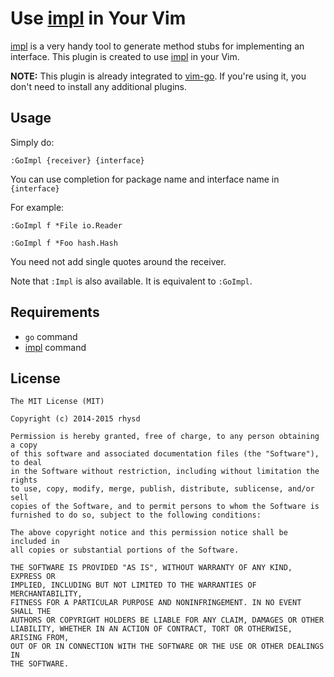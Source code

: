Use [impl](https://github.com/josharian/impl) in Your Vim
=========================================================

[impl](https://github.com/josharian/impl) is a very handy tool to generate method stubs for implementing an interface.
This plugin is created to use [impl](https://github.com/josharian/impl) in your Vim.

**NOTE:** This plugin is already integrated to [vim-go](https://github.com/fatih/vim-go).  If you're using it, you don't need to install any additional plugins.

## Usage

Simply do:

```
:GoImpl {receiver} {interface}
```

You can use completion for package name and interface name in `{interface}`

For example:

```
:GoImpl f *File io.Reader
```

```
:GoImpl f *Foo hash.Hash
```

You need not add single quotes around the receiver.

Note that `:Impl` is also available. It is equivalent to `:GoImpl`.

## Requirements

- `go` command
- [impl](https://github.com/josharian/impl) command

## License

    The MIT License (MIT)

    Copyright (c) 2014-2015 rhysd

    Permission is hereby granted, free of charge, to any person obtaining a copy
    of this software and associated documentation files (the "Software"), to deal
    in the Software without restriction, including without limitation the rights
    to use, copy, modify, merge, publish, distribute, sublicense, and/or sell
    copies of the Software, and to permit persons to whom the Software is
    furnished to do so, subject to the following conditions:

    The above copyright notice and this permission notice shall be included in
    all copies or substantial portions of the Software.

    THE SOFTWARE IS PROVIDED "AS IS", WITHOUT WARRANTY OF ANY KIND, EXPRESS OR
    IMPLIED, INCLUDING BUT NOT LIMITED TO THE WARRANTIES OF MERCHANTABILITY,
    FITNESS FOR A PARTICULAR PURPOSE AND NONINFRINGEMENT. IN NO EVENT SHALL THE
    AUTHORS OR COPYRIGHT HOLDERS BE LIABLE FOR ANY CLAIM, DAMAGES OR OTHER
    LIABILITY, WHETHER IN AN ACTION OF CONTRACT, TORT OR OTHERWISE, ARISING FROM,
    OUT OF OR IN CONNECTION WITH THE SOFTWARE OR THE USE OR OTHER DEALINGS IN
    THE SOFTWARE.
